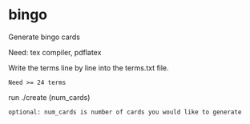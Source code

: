 # bingo
Generate bingo cards

Need: tex compiler, pdflatex

Write the terms line by line into the terms.txt file.
  
    Need >= 24 terms

run ./create (num_cards)
  
    optional: num_cards is number of cards you would like to generate
  
